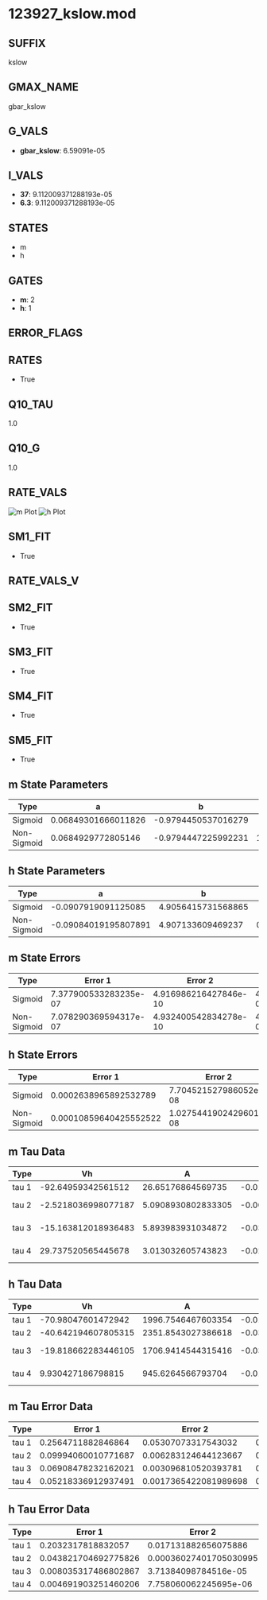 # 123927_kslow.mod

## SUFFIX

kslow

## GMAX_NAME

gbar_kslow

## G_VALS

- **gbar_kslow**: 6.59091e-05

## I_VALS

- **37**: 9.112009371288193e-05
- **6.3**: 9.112009371288193e-05

## STATES

- m
- h

## GATES

- **m**: 2
- **h**: 1

## ERROR_FLAGS


## RATES

- True

## Q10_TAU

1.0

## Q10_G

1.0

## RATE_VALS

![m Plot](/Users/pbozelos/Dropbox/icg-Chai-Panos/supermodels/output_markdown_files/K/123927_kslow.mod/images/m.png)
![h Plot](/Users/pbozelos/Dropbox/icg-Chai-Panos/supermodels/output_markdown_files/K/123927_kslow.mod/images/h.png)

## SM1_FIT

- True

## RATE_VALS_V

## SM2_FIT

- True

## SM3_FIT

- True

## SM4_FIT

- True

## SM5_FIT

- True

## m State Parameters

| Type | a | b | c | d |
| --- | --- | --- | --- | --- |
| Sigmoid | 0.06849301666011826 | -0.9794450537016279 |
| Non-Sigmoid | 0.0684929772805146 | -0.9794447225992231 | 1.0000002728614605 | -1.7657687379987775e-07 |

## h State Parameters

| Type | a | b | c | d |
| --- | --- | --- | --- | --- |
| Sigmoid | -0.0907919091125085 | 4.9056415731568865 |
| Non-Sigmoid | -0.09084019195807891 | 4.907133609469237 | 0.9996314259797062 | -2.0813151258097168e-05 |

## m State Errors

| Type | Error 1 | Error 2 | Error 3 |
| --- | --- | --- | --- |
| Sigmoid | 7.377900533283235e-07 | 4.916986216427846e-10 | 4.97861164679505e-07 |
| Non-Sigmoid | 7.078290369594317e-07 | 4.932400542834278e-10 | 4.776434531000292e-07 |

## h State Errors

| Type | Error 1 | Error 2 | Error 3 |
| --- | --- | --- | --- |
| Sigmoid | 0.0002638965892532789 | 7.704521527986052e-08 | 0.0002013425508865813 |
| Non-Sigmoid | 0.00010859640425552522 | 1.0275441902429601e-08 | 8.285471635608177e-05 |

## m Tau Data

| Type | Vh | A | b1 | b2 | c1 | c2 | d1 | d2 | e1 | e2 |
| --- | --- | --- | --- | --- | --- | --- | --- | --- | --- | --- |
| tau 1 | -92.64959342561512 | 26.65176864569735 | -0.01948251232490329 | 0.01948200893655034 |
| tau 2 | -2.5218036998077187 | 5.0908930802833305 | -0.009015627695369132 | 0.00027660791003494904 | 0.009017879212622185 | -4.207639500031846e-05 |
| tau 3 | -15.163812018936483 | 5.893983931034872 | -0.03193777744328807 | 0.00019897098364866114 | 3.720819683040658e-06 | 0.003031959577775518 | -8.736480365380165e-05 | 1.1900023155782144e-06 |
| tau 4 | 29.737520565445678 | 3.013032605743823 | -0.02450550302807922 | 0.0021655303205505264 | 3.787688718742747e-05 | 1.6872223235604836e-07 | -0.005490585650233194 | -7.376981478961133e-05 | 2.3359652797960006e-06 | 1.3645107621616486e-08 |

## h Tau Data

| Type | Vh | A | b1 | b2 | c1 | c2 | d1 | d2 | e1 | e2 |
| --- | --- | --- | --- | --- | --- | --- | --- | --- | --- | --- |
| tau 1 | -70.98047601472942 | 1996.7546467603354 | -0.016171667379765175 | -0.06513876096144076 |
| tau 2 | -40.642194607805315 | 2351.8543027386618 | -0.03959420282091538 | 0.00022187453008822838 | -0.01970856510243566 | 0.00020074880605768669 |
| tau 3 | -19.818662283446105 | 1706.9414544315416 | -0.031132998155138637 | 8.787894276783108e-05 | 4.200553407904486e-06 | 0.008822766803172705 | 0.00023190967952881427 | -1.6505622662358418e-06 |
| tau 4 | 9.930427186798815 | 945.6264566793704 | -0.015694758844229793 | 0.0005120229227222294 | 2.483982196334648e-06 | -2.2218135762511564e-08 | 0.01569463304026082 | 4.059582790900288e-05 | -1.373941057538127e-06 | 3.1653337701295178e-09 |

## m Tau Error Data

| Type | Error 1 | Error 2 | Error 3 |
| --- | --- | --- | --- |
| tau 1 | 0.2564711882846864 | 0.05307073317543032 | 0.1364229452139059 |
| tau 2 | 0.09994060010771687 | 0.006283124644123667 | 0.053160712142082046 |
| tau 3 | 0.06908478232162021 | 0.003096810520393781 | 0.036747790411901606 |
| tau 4 | 0.05218336912937491 | 0.0017365422081989698 | 0.027757538596934125 |

## h Tau Error Data

| Type | Error 1 | Error 2 | Error 3 |
| --- | --- | --- | --- |
| tau 1 | 0.2032317818832057 | 0.017131882656075886 | 0.06995990102011759 |
| tau 2 | 0.043821704692775826 | 0.00036027401705030995 | 0.015085052615448048 |
| tau 3 | 0.008035317486802867 | 3.71384098784516e-05 | 0.002766053669524031 |
| tau 4 | 0.004691903251460206 | 7.758060062245695e-06 | 0.0016151267485159458 |


